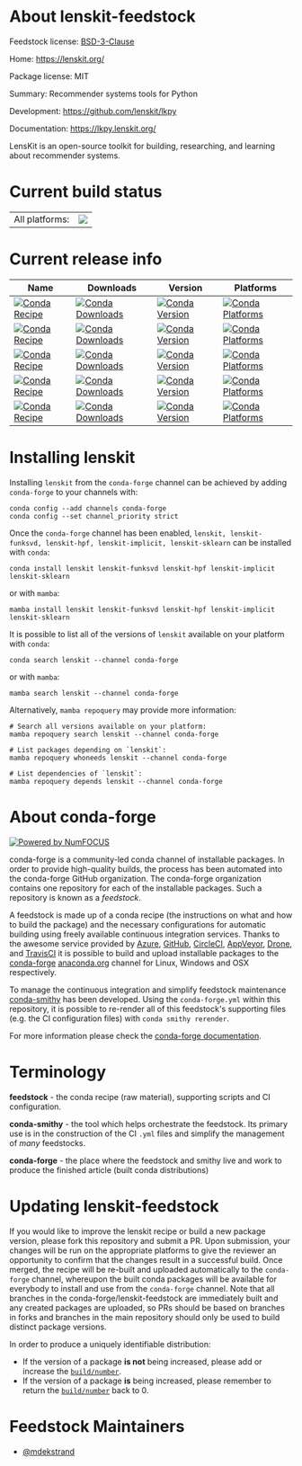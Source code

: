 About lenskit-feedstock
=======================

Feedstock license: [BSD-3-Clause](https://github.com/conda-forge/lenskit-feedstock/blob/main/LICENSE.txt)

Home: https://lenskit.org/

Package license: MIT

Summary: Recommender systems tools for Python

Development: https://github.com/lenskit/lkpy

Documentation: https://lkpy.lenskit.org/

LensKit is an open-source toolkit for building, researching, and learning
about recommender systems.

Current build status
====================


<table><tr><td>All platforms:</td>
    <td>
      <a href="https://dev.azure.com/conda-forge/feedstock-builds/_build/latest?definitionId=11225&branchName=main">
        <img src="https://dev.azure.com/conda-forge/feedstock-builds/_apis/build/status/lenskit-feedstock?branchName=main">
      </a>
    </td>
  </tr>
</table>

Current release info
====================

| Name | Downloads | Version | Platforms |
| --- | --- | --- | --- |
| [![Conda Recipe](https://img.shields.io/badge/recipe-lenskit-green.svg)](https://anaconda.org/conda-forge/lenskit) | [![Conda Downloads](https://img.shields.io/conda/dn/conda-forge/lenskit.svg)](https://anaconda.org/conda-forge/lenskit) | [![Conda Version](https://img.shields.io/conda/vn/conda-forge/lenskit.svg)](https://anaconda.org/conda-forge/lenskit) | [![Conda Platforms](https://img.shields.io/conda/pn/conda-forge/lenskit.svg)](https://anaconda.org/conda-forge/lenskit) |
| [![Conda Recipe](https://img.shields.io/badge/recipe-lenskit--funksvd-green.svg)](https://anaconda.org/conda-forge/lenskit-funksvd) | [![Conda Downloads](https://img.shields.io/conda/dn/conda-forge/lenskit-funksvd.svg)](https://anaconda.org/conda-forge/lenskit-funksvd) | [![Conda Version](https://img.shields.io/conda/vn/conda-forge/lenskit-funksvd.svg)](https://anaconda.org/conda-forge/lenskit-funksvd) | [![Conda Platforms](https://img.shields.io/conda/pn/conda-forge/lenskit-funksvd.svg)](https://anaconda.org/conda-forge/lenskit-funksvd) |
| [![Conda Recipe](https://img.shields.io/badge/recipe-lenskit--hpf-green.svg)](https://anaconda.org/conda-forge/lenskit-hpf) | [![Conda Downloads](https://img.shields.io/conda/dn/conda-forge/lenskit-hpf.svg)](https://anaconda.org/conda-forge/lenskit-hpf) | [![Conda Version](https://img.shields.io/conda/vn/conda-forge/lenskit-hpf.svg)](https://anaconda.org/conda-forge/lenskit-hpf) | [![Conda Platforms](https://img.shields.io/conda/pn/conda-forge/lenskit-hpf.svg)](https://anaconda.org/conda-forge/lenskit-hpf) |
| [![Conda Recipe](https://img.shields.io/badge/recipe-lenskit--implicit-green.svg)](https://anaconda.org/conda-forge/lenskit-implicit) | [![Conda Downloads](https://img.shields.io/conda/dn/conda-forge/lenskit-implicit.svg)](https://anaconda.org/conda-forge/lenskit-implicit) | [![Conda Version](https://img.shields.io/conda/vn/conda-forge/lenskit-implicit.svg)](https://anaconda.org/conda-forge/lenskit-implicit) | [![Conda Platforms](https://img.shields.io/conda/pn/conda-forge/lenskit-implicit.svg)](https://anaconda.org/conda-forge/lenskit-implicit) |
| [![Conda Recipe](https://img.shields.io/badge/recipe-lenskit--sklearn-green.svg)](https://anaconda.org/conda-forge/lenskit-sklearn) | [![Conda Downloads](https://img.shields.io/conda/dn/conda-forge/lenskit-sklearn.svg)](https://anaconda.org/conda-forge/lenskit-sklearn) | [![Conda Version](https://img.shields.io/conda/vn/conda-forge/lenskit-sklearn.svg)](https://anaconda.org/conda-forge/lenskit-sklearn) | [![Conda Platforms](https://img.shields.io/conda/pn/conda-forge/lenskit-sklearn.svg)](https://anaconda.org/conda-forge/lenskit-sklearn) |

Installing lenskit
==================

Installing `lenskit` from the `conda-forge` channel can be achieved by adding `conda-forge` to your channels with:

```
conda config --add channels conda-forge
conda config --set channel_priority strict
```

Once the `conda-forge` channel has been enabled, `lenskit, lenskit-funksvd, lenskit-hpf, lenskit-implicit, lenskit-sklearn` can be installed with `conda`:

```
conda install lenskit lenskit-funksvd lenskit-hpf lenskit-implicit lenskit-sklearn
```

or with `mamba`:

```
mamba install lenskit lenskit-funksvd lenskit-hpf lenskit-implicit lenskit-sklearn
```

It is possible to list all of the versions of `lenskit` available on your platform with `conda`:

```
conda search lenskit --channel conda-forge
```

or with `mamba`:

```
mamba search lenskit --channel conda-forge
```

Alternatively, `mamba repoquery` may provide more information:

```
# Search all versions available on your platform:
mamba repoquery search lenskit --channel conda-forge

# List packages depending on `lenskit`:
mamba repoquery whoneeds lenskit --channel conda-forge

# List dependencies of `lenskit`:
mamba repoquery depends lenskit --channel conda-forge
```


About conda-forge
=================

[![Powered by
NumFOCUS](https://img.shields.io/badge/powered%20by-NumFOCUS-orange.svg?style=flat&colorA=E1523D&colorB=007D8A)](https://numfocus.org)

conda-forge is a community-led conda channel of installable packages.
In order to provide high-quality builds, the process has been automated into the
conda-forge GitHub organization. The conda-forge organization contains one repository
for each of the installable packages. Such a repository is known as a *feedstock*.

A feedstock is made up of a conda recipe (the instructions on what and how to build
the package) and the necessary configurations for automatic building using freely
available continuous integration services. Thanks to the awesome service provided by
[Azure](https://azure.microsoft.com/en-us/services/devops/), [GitHub](https://github.com/),
[CircleCI](https://circleci.com/), [AppVeyor](https://www.appveyor.com/),
[Drone](https://cloud.drone.io/welcome), and [TravisCI](https://travis-ci.com/)
it is possible to build and upload installable packages to the
[conda-forge](https://anaconda.org/conda-forge) [anaconda.org](https://anaconda.org/)
channel for Linux, Windows and OSX respectively.

To manage the continuous integration and simplify feedstock maintenance
[conda-smithy](https://github.com/conda-forge/conda-smithy) has been developed.
Using the ``conda-forge.yml`` within this repository, it is possible to re-render all of
this feedstock's supporting files (e.g. the CI configuration files) with ``conda smithy rerender``.

For more information please check the [conda-forge documentation](https://conda-forge.org/docs/).

Terminology
===========

**feedstock** - the conda recipe (raw material), supporting scripts and CI configuration.

**conda-smithy** - the tool which helps orchestrate the feedstock.
                   Its primary use is in the construction of the CI ``.yml`` files
                   and simplify the management of *many* feedstocks.

**conda-forge** - the place where the feedstock and smithy live and work to
                  produce the finished article (built conda distributions)


Updating lenskit-feedstock
==========================

If you would like to improve the lenskit recipe or build a new
package version, please fork this repository and submit a PR. Upon submission,
your changes will be run on the appropriate platforms to give the reviewer an
opportunity to confirm that the changes result in a successful build. Once
merged, the recipe will be re-built and uploaded automatically to the
`conda-forge` channel, whereupon the built conda packages will be available for
everybody to install and use from the `conda-forge` channel.
Note that all branches in the conda-forge/lenskit-feedstock are
immediately built and any created packages are uploaded, so PRs should be based
on branches in forks and branches in the main repository should only be used to
build distinct package versions.

In order to produce a uniquely identifiable distribution:
 * If the version of a package **is not** being increased, please add or increase
   the [``build/number``](https://docs.conda.io/projects/conda-build/en/latest/resources/define-metadata.html#build-number-and-string).
 * If the version of a package **is** being increased, please remember to return
   the [``build/number``](https://docs.conda.io/projects/conda-build/en/latest/resources/define-metadata.html#build-number-and-string)
   back to 0.

Feedstock Maintainers
=====================

* [@mdekstrand](https://github.com/mdekstrand/)

